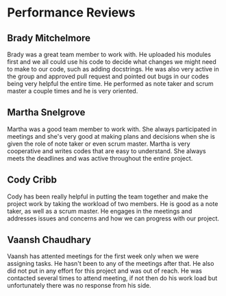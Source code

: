 # Performance Reviews

## Brady Mitchelmore
Brady was a great team member to work with. He uploaded his modules first and we all could use his code to decide what changes we might need to make to our code, such as adding docstrings. He was also very active in the group and approved pull request and pointed out bugs in our codes being very helpful the entire time. He performed as note taker and scrum master a couple times and he is very oriented.

## Martha Snelgrove
Martha was a good team member to work with. She always participated in meetings and she's very good at making plans and decisions when she is given the role of note taker or even scrum master. Martha is very cooperative and writes codes that are easy to understand. She always meets the deadlines and was active throughout the entire project. 

## Cody Cribb
Cody has been really helpful in putting the team together and make the project work by taking the workload of two members. He is good as a note taker, as well as a scrum master. He engages in the meetings and addresses issues and concerns and how we can progress with our project. 

## Vaansh Chaudhary
Vaansh has attented meetings for the first week only when we were assigning tasks. He hasn't been to any of the meetings after that. He also did not put in any effort for this project and was out of reach. He was contacted several times to attend meeting, if not then do his work load but unfortunately there was no response from his side.
